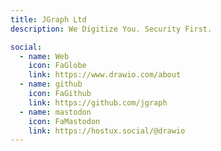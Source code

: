 ```yaml
---
title: JGraph Ltd
description: We Digitize You. Security First.

social:
  - name: Web
    icon: FaGlobe
    link: https://www.drawio.com/about
  - name: github
    icon: FaGithub
    link: https://github.com/jgraph
  - name: mastodon
    icon: FaMastodon
    link: https://hostux.social/@drawio
---
```

